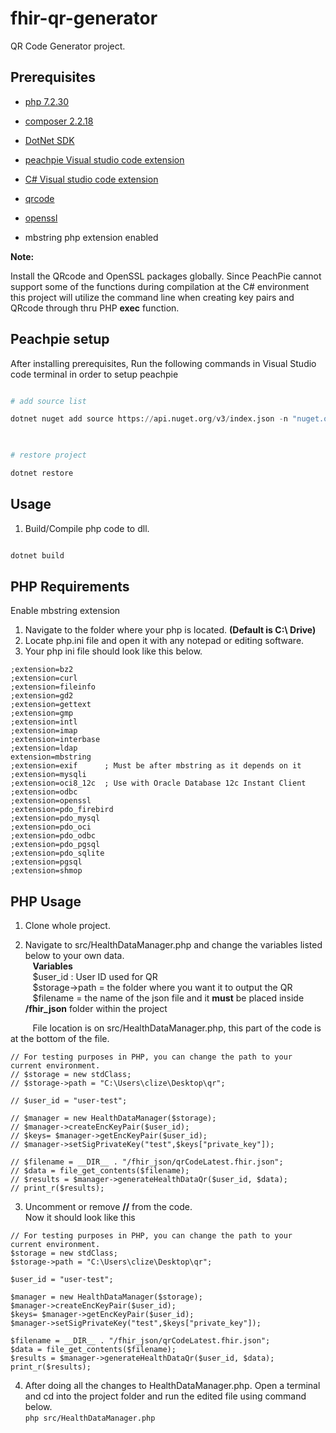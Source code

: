 
# fhir-qr-generator

  

QR Code Generator project.

  

## Prerequisites

  

- [php 7.2.30](https://www.php.net/downloads.php)

- [composer 2.2.18](https://getcomposer.org/download/)

- [DotNet SDK](https://aka.ms/dotnet-download)

- [peachpie Visual studio code extension](https://marketplace.visualstudio.com/items?itemName=iolevel.peachpie-vscode)

- [C# Visual studio code extension](https://marketplace.visualstudio.com/items?itemName=ms-dotnettools.csharp)

- [qrcode](https://www.npmjs.com/package/qrcode)

- [openssl](https://www.openssl.org/source)

- mbstring php extension enabled

  

**Note:**<br>

Install the QRcode and OpenSSL packages globally. Since PeachPie cannot support some of the functions during compilation at the C# environment this project will utilize the command line when creating key pairs and QRcode through thru PHP **exec** function.

  

## Peachpie setup

  

After installing prerequisites, Run the following commands in Visual Studio code terminal in order to setup peachpie

  

```python

# add source list

dotnet nuget add source https://api.nuget.org/v3/index.json -n "nuget.org source"

  

# restore project

dotnet restore

```

  

## Usage

  

1. Build/Compile php code to dll.

```sh

dotnet build

```

  
  ## PHP Requirements
  Enable mbstring extension
  1.  Navigate to the folder where your php is located. **(Default is C:\ Drive)**
  2.  Locate php.ini file and open it with any notepad or editing software.
  3.  Your php ini file should look like this below.

  ```
;extension=bz2
;extension=curl
;extension=fileinfo
;extension=gd2
;extension=gettext
;extension=gmp
;extension=intl
;extension=imap
;extension=interbase
;extension=ldap
extension=mbstring
;extension=exif      ; Must be after mbstring as it depends on it
;extension=mysqli
;extension=oci8_12c  ; Use with Oracle Database 12c Instant Client
;extension=odbc
;extension=openssl
;extension=pdo_firebird
;extension=pdo_mysql
;extension=pdo_oci
;extension=pdo_odbc
;extension=pdo_pgsql
;extension=pdo_sqlite
;extension=pgsql
;extension=shmop
```


## PHP Usage
1. Clone whole project.

2. Navigate to src/HealthDataManager.php and change the variables listed below to your own data.
	<br>&nbsp;&nbsp; **Variables**
<br>&nbsp;&nbsp;    $user_id : User ID used for QR
 <br> &nbsp;&nbsp; $storage->path = the folder where you want it to output the QR
 <br> &nbsp;&nbsp; $filename = the name of the json file and it **must** be placed inside **/fhir_json** folder within the project

  &nbsp;&nbsp;&nbsp;&nbsp;&nbsp;&nbsp;&nbsp;&nbsp; File location is on src/HealthDataManager.php, this part of the code is at the bottom of the file.
  ```
// For testing purposes in PHP, you can change the path to your current environment.
// $storage = new stdClass;
// $storage->path = "C:\Users\clize\Desktop\qr";

// $user_id = "user-test";

// $manager = new HealthDataManager($storage);
// $manager->createEncKeyPair($user_id);
// $keys= $manager->getEncKeyPair($user_id);
// $manager->setSigPrivateKey("test",$keys["private_key"]);

// $filename = __DIR__ . "/fhir_json/qrCodeLatest.fhir.json";
// $data = file_get_contents($filename);
// $results = $manager->generateHealthDataQr($user_id, $data);
// print_r($results);
```

3.  Uncomment or remove **//** from the code.
 <br>Now it should look like this
  ```
// For testing purposes in PHP, you can change the path to your current environment.
$storage = new stdClass;
$storage->path = "C:\Users\clize\Desktop\qr";

$user_id = "user-test";

$manager = new HealthDataManager($storage);
$manager->createEncKeyPair($user_id);
$keys= $manager->getEncKeyPair($user_id);
$manager->setSigPrivateKey("test",$keys["private_key"]);

$filename = __DIR__ . "/fhir_json/qrCodeLatest.fhir.json";
$data = file_get_contents($filename);
$results = $manager->generateHealthDataQr($user_id, $data);
print_r($results);
```
4. After doing all the changes to HealthDataManager.php.
 Open a terminal and cd into the project folder and run the edited file using command below.
<br> `php src/HealthDataManager.php`